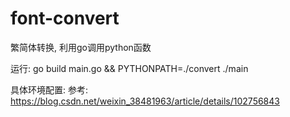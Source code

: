 # font-convert
繁简体转换, 利用go调用python函数

运行: go build main.go && PYTHONPATH=./convert  ./main

具体环境配置:
参考: https://blog.csdn.net/weixin_38481963/article/details/102756843
